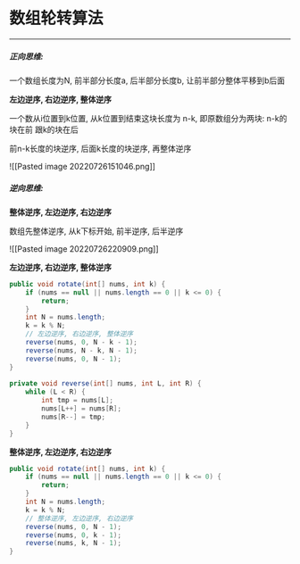 # 数组轮转算法

---
##### 正向思维:
一个数组长度为N, 前半部分长度a, 后半部分长度b, 让前半部分整体平移到b后面

**左边逆序, 右边逆序, 整体逆序**

一个数从i位置到k位置, 从k位置到结束这块长度为 n-k,
即原数组分为两块: n-k的块在前 跟k的块在后

前n-k长度的块逆序, 后面k长度的块逆序, 再整体逆序


![[Pasted image 20220726151046.png]]



##### 逆向思维:
**整体逆序, 左边逆序, 右边逆序**

数组先整体逆序, 从k下标开始, 前半逆序, 后半逆序

![[Pasted image 20220726220909.png]]


**左边逆序, 右边逆序, 整体逆序**  
```java
public void rotate(int[] nums, int k) {  
    if (nums == null || nums.length == 0 || k <= 0) {  
        return;  
    }  
    int N = nums.length;  
    k = k % N;  
    // 左边逆序, 右边逆序, 整体逆序  
    reverse(nums, 0, N - k - 1);  
    reverse(nums, N - k, N - 1);  
    reverse(nums, 0, N - 1);  
}  
  
private void reverse(int[] nums, int L, int R) {  
    while (L < R) {  
        int tmp = nums[L];  
        nums[L++] = nums[R];  
        nums[R--] = tmp;  
    }  
}
```


**整体逆序, 左边逆序, 右边逆序**
```java
public void rotate(int[] nums, int k) {  
    if (nums == null || nums.length == 0 || k <= 0) {  
        return;  
    }  
    int N = nums.length;  
    k = k % N;  
    // 整体逆序, 左边逆序, 右边逆序  
    reverse(nums, 0, N - 1);  
    reverse(nums, 0, k - 1);  
    reverse(nums, k, N - 1);  
} 
```